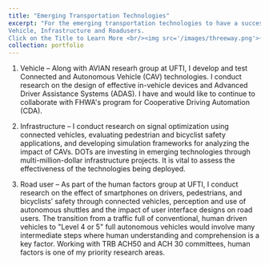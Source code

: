 ```yaml
---
title: "Emerging Transportation Technologies"
excerpt: "For the emerging transportation technologies to have a successful impact on mobility and safety, three elements are critical- 
Vehicle, Infrastructure and Roadusers.
Click on the Title to Learn More <br/><img src='/images/threeway.png'>{: .align-center width="300px"}"
collection: portfolio
---
```



1.	Vehicle – Along with AVIAN researh group at UFTI, I develop and test Connected and Autonomous Vehicle (CAV) technologies. I conduct research on the design of effective in-vehicle devices and Advanced Driver Assistance Systems (ADAS). I have and would like to continue to collaborate with FHWA's program for Cooperative Driving Automation (CDA).
   
2.	Infrastructure – I conduct research on signal optimization using connected vehicles, evaluating pedestrian and bicyclist safety applications, and developing simulation frameworks for analyzing the impact of CAVs. DOTs are investing in emerging technologies through multi-million-dollar infrastructure projects. It is vital to assess the effectiveness of the technologies being deployed.
 
3.	Road user – As part of the human factors group at UFTI, I conduct research on the effect of smartphones on drivers, pedestrians, and bicyclists’ safety through connected vehicles, perception and use of autonomous shuttles and the impact of user interface designs on road users. The transition from a traffic full of conventional, human driven vehicles to "Level 4 or 5" full autonomous vehicles would involve many intermediate steps where human understanding and comprehension is a key factor. Working with TRB ACH50 and ACH 30 committees, human factors is one of my priority research areas. 
